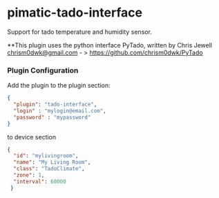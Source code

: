 pimatic-tado-interface
================

Support for tado temperature and humidity sensor.

**This plugin uses the python interface PyTado, written by Chris Jewell chrism0dwk@gmail.com - > https://github.com/chrism0dwk/PyTado

### Plugin Configuration

Add the plugin to the plugin section:

```json
{ 
  "plugin": "tado-interface",
  "login" : "mylogin@email.com",
  "password" : "mypassword"
}
```
to device section
```json
{
  "id": "mylivingroom",
  "name": "My Living Room",
  "class": "TadoClimate",
  "zone": 1,
  "interval": 60000
 }
```
